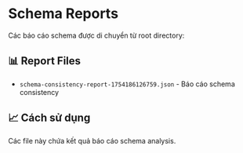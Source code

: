 # Schema Reports

Các báo cáo schema được di chuyển từ root directory:

## 📊 Report Files

- `schema-consistency-report-1754186126759.json` - Báo cáo schema consistency

## 📈 Cách sử dụng

Các file này chứa kết quả báo cáo schema analysis.
